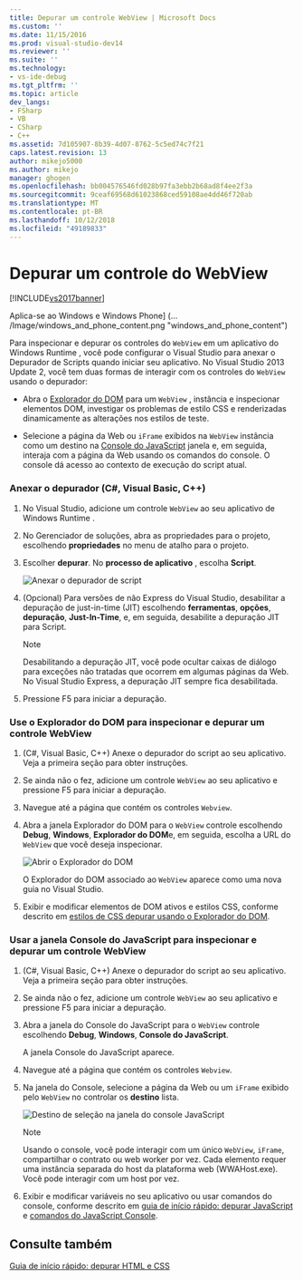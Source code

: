 ```yaml
---
title: Depurar um controle WebView | Microsoft Docs
ms.custom: ''
ms.date: 11/15/2016
ms.prod: visual-studio-dev14
ms.reviewer: ''
ms.suite: ''
ms.technology:
- vs-ide-debug
ms.tgt_pltfrm: ''
ms.topic: article
dev_langs:
- FSharp
- VB
- CSharp
- C++
ms.assetid: 7d105907-8b39-4d07-8762-5c5ed74c7f21
caps.latest.revision: 13
author: mikejo5000
ms.author: mikejo
manager: ghogen
ms.openlocfilehash: bb004576546fd028b97fa3ebb2b68ad8f4ee2f3a
ms.sourcegitcommit: 9ceaf69568d61023868ced59108ae4dd46f720ab
ms.translationtype: MT
ms.contentlocale: pt-BR
ms.lasthandoff: 10/12/2018
ms.locfileid: "49189833"
---
```

# <a name="debug-a-webview-control"></a>Depurar um controle do WebView
[!INCLUDE[vs2017banner](../includes/vs2017banner.md)]

Aplica-se ao Windows e Windows Phone] (... /Image/windows_and_phone_content.png "windows_and_phone_content")  
  
 Para inspecionar e depurar os controles do `WebView` em um aplicativo do Windows Runtime , você pode configurar o Visual Studio para anexar o Depurador de Scripts quando iniciar seu aplicativo. No Visual Studio 2013 Update 2, você tem duas formas de interagir com os controles do `WebView` usando o depurador:  
  
-   Abra o [Explorador do DOM](../debugger/quickstart-debug-html-and-css.md) para um `WebView` , instância e inspecionar elementos DOM, investigar os problemas de estilo CSS e renderizadas dinamicamente as alterações nos estilos de teste.  
  
-   Selecione a página da Web ou `iFrame` exibidos na `WebView` instância como um destino na [Console do JavaScript](../debugger/javascript-console-commands.md) janela e, em seguida, interaja com a página da Web usando os comandos do console. O console dá acesso ao contexto de execução do script atual.  
  
### <a name="attach-the-debugger-c-visual-basic-c"></a>Anexar o depurador (C#, Visual Basic, C++)  
  
1.  No Visual Studio, adicione um controle `WebView` ao seu aplicativo de Windows Runtime .  
  
2.  No Gerenciador de soluções, abra as propriedades para o projeto, escolhendo **propriedades** no menu de atalho para o projeto.  
  
3.  Escolher **depurar**. No **processo de aplicativo** , escolha **Script**.  
  
     ![Anexar o depurador de script](../debugger/media/js-dom-webview-script-debugger.png "JS_DOM_WebView_Script_Debugger")  
  
4.  (Opcional) Para versões de não Express do Visual Studio, desabilitar a depuração de just-in-time (JIT) escolhendo **ferramentas**, **opções**, **depuração**, **Just-In-Time**, e, em seguida, desabilite a depuração JIT para Script.  
  
    > [!NOTE]
    >  Desabilitando a depuração JIT, você pode ocultar caixas de diálogo para exceções não tratadas que ocorrem em algumas páginas da Web. No Visual Studio Express, a depuração JIT sempre fica desabilitada.  
  
5.  Pressione F5 para iniciar a depuração.  
  
### <a name="use-the-dom-explorer-to-inspect-and-debug-a-webview-control"></a>Use o Explorador do DOM para inspecionar e depurar um controle WebView  
  
1.  (C#, Visual Basic, C++) Anexe o depurador do script ao seu aplicativo. Veja a primeira seção para obter instruções.  
  
2.  Se ainda não o fez, adicione um controle `WebView` ao seu aplicativo e pressione F5 para iniciar a depuração.  
  
3.  Navegue até a página que contém os controles `Webview`.  
  
4.  Abra a janela Explorador do DOM para o `WebView` controle escolhendo **Debug**, **Windows**, **Explorador do DOM**e, em seguida, escolha a URL do `WebView` que você deseja inspecionar.  
  
     ![Abrir o Explorador do DOM](../debugger/media/js-dom-webview.png "JS_DOM_WebView")  
  
     O Explorador do DOM associado ao `WebView` aparece como uma nova guia no Visual Studio.  
  
5.  Exibir e modificar elementos de DOM ativos e estilos CSS, conforme descrito em [estilos de CSS depurar usando o Explorador do DOM](../debugger/debug-css-styles-using-dom-explorer.md).  
  
### <a name="use-the-javascript-console-window-to-inspect-and-debug-a-webview-control"></a>Usar a janela Console do JavaScript para inspecionar e depurar um controle WebView  
  
1.  (C#, Visual Basic, C++) Anexe o depurador do script ao seu aplicativo. Veja a primeira seção para obter instruções.  
  
2.  Se ainda não o fez, adicione um controle `WebView` ao seu aplicativo e pressione F5 para iniciar a depuração.  
  
3.  Abra a janela do Console do JavaScript para o `WebView` controle escolhendo **Debug**, **Windows**, **Console do JavaScript**.  
  
     A janela Console do JavaScript aparece.  
  
4.  Navegue até a página que contém os controles `Webview`.  
  
5.  Na janela do Console, selecione a página da Web ou um `iFrame` exibido pelo `WebView` no controlar os **destino** lista.  
  
     ![Destino de seleção na janela do console JavaScript](../debugger/media/js-console-target.png "JS_Console_Target")  
  
    > [!NOTE]
    >  Usando o console, você pode interagir com um único `WebView`, `iFrame`, compartilhar o contrato ou web worker por vez. Cada elemento requer uma instância separada do host da plataforma web (WWAHost.exe). Você pode interagir com um host por vez.  
  
6.  Exibir e modificar variáveis no seu aplicativo ou usar comandos do console, conforme descrito em [guia de início rápido: depurar JavaScript](../debugger/quickstart-debug-javascript-using-the-console.md) e [comandos do JavaScript Console](../debugger/javascript-console-commands.md).  
  
## <a name="see-also"></a>Consulte também  
 [Guia de início rápido: depurar HTML e CSS](../debugger/quickstart-debug-html-and-css.md)



